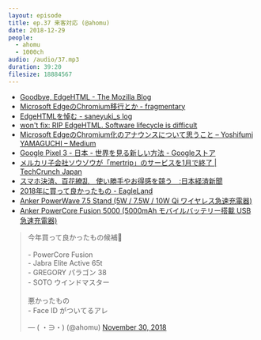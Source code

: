 ```yaml
---
layout: episode
title: ep.37 来客対応 (@ahomu)
date: 2018-12-29
people:
  - ahomu
  - 1000ch
audio: /audio/37.mp3
duration: 39:20
filesize: 18884567
---
```


- [Goodbye, EdgeHTML - The Mozilla Blog](https://blog.mozilla.org/blog/2018/12/06/goodbye-edge/)
- [Microsoft EdgeのChromium移行とか - fragmentary](https://myakura.hatenablog.com/entry/2018/12/07/061902)
- [EdgeHTMLを悼む - saneyuki_s log](https://saneyukis.hatenablog.com/entry/2018/12/10/005530)
- [won't fix: RIP EdgeHTML. Software lifecycle is difficult](https://wontfix.blogspot.com/2018/12/rip-edgehtml-software-lifecycle-is.html)
- [Microsoft EdgeのChromium化のアナウンスについて思うこと – Yoshifumi YAMAGUCHI – Medium](https://medium.com/@ymotongpoo/e232a1834404)
- [Google Pixel 3 - 日本 - 世界を見る新しい方法 - Googleストア](https://store.google.com/product/pixel_3)
- [メルカリ子会社ソウゾウが「mertrip」のサービスを1月で終了 | TechCrunch Japan](https://jp.techcrunch.com/2018/12/21/mertrip/)
- [スマホ決済、百花繚乱　使い勝手やお得感を競う　:日本経済新聞](https://www.nikkei.com/article/DGXMZO39454310X21C18A2EA2000/)
- [2018年に買って良かったもの - EagleLand](https://1000ch.net/posts/2018/bought-in-2018.html)
- [Anker PowerWave 7.5 Stand (5W / 7.5W / 10W Qi ワイヤレス急速充電器)](https://www.amazon.co.jp/dp/B07DJC28GS/?tag=1000ch-22)
- [Anker PowerCore Fusion 5000 (5000mAh モバイルバッテリー搭載 USB急速充電器) ](https://www.amazon.co.jp/dp/B01LATWL5G/?tag=1000ch-22)

<blockquote class="twitter-tweet"><p lang="ja" dir="ltr">
  今年買って良かったもの候補🤔<br><br>- PowerCore Fusion<br>- Jabra Elite Active 65t<br>- GREGORY パラゴン 38<br>- SOTO ウインドマスター<br><br>悪かったもの<br>- Face ID がついてるアレ</p>&mdash; ( ・∋・) (@ahomu) <a href="https://twitter.com/ahomu/status/1068299239988424704?ref_src=twsrc%5Etfw">November 30, 2018</a>
</blockquote>
